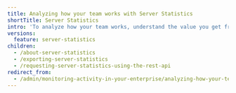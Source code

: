 ```yaml
---
title: Analyzing how your team works with Server Statistics
shortTitle: Server Statistics
intro: 'To analyze how your team works, understand the value you get from {% data variables.product.prodname_ghe_server %}, and help us improve our products, you can use {% data variables.product.prodname_server_statistics %} to review your usage data for {% data variables.product.prodname_ghe_server %} and share this aggregate data with {% data variables.product.company_short %}.'
versions:
  feature: server-statistics
children:
  - /about-server-statistics
  - /exporting-server-statistics
  - /requesting-server-statistics-using-the-rest-api
redirect_from:
  - /admin/monitoring-activity-in-your-enterprise/analyzing-how-your-team-works-with-server-statistics/including-data-about-github-actions-in-server-statistics
---
```


